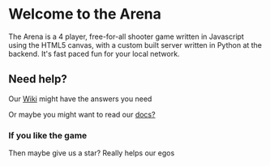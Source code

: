 # Welcome to the Arena
The Arena is a 4 player, free-for-all shooter game written in Javascript using the HTML5 canvas, with a custom built server written in Python at the backend. It's fast paced fun for your local network.

## Need help?
Our [Wiki](https://github.com/CompSci2k18/Arena/wiki) might have the answers you need

Or maybe you might want to read our [docs?](http://compsci2k18.github.io/Arena)

### If you like the game
Then maybe give us a star? Really helps our egos
